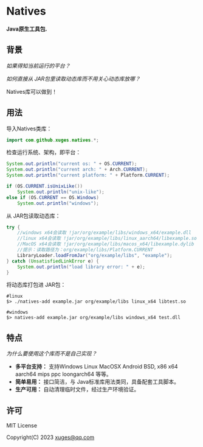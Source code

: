 # Natives

**Java原生工具包.**



## 背景

*如果得知当前运行的平台？*

*如何直接从 JAR包里读取动态库而不用关心动态库放哪？*

Natives库可以做到！



## 用法

导入Natives类库：

```java
import com.github.xuges.natives.*;
```



检查运行系统、架构，即平台：

```java
System.out.println("current os: " + OS.CURRENT);
System.out.println("current arch: " + Arch.CURRENT);
System.out.println("current platform: " + Platform.CURRENT);

if (OS.CURRENT.isUnixLike())
    System.out.println("unix-like");
else if (OS.CURRENT == OS.Windows)
    System.out.println("windows");
```



从 JAR包读取动态库：

```java
try {
    //windows x64会读取 !jar/org/example/libs/windows_x64/example.dll
    //linux x64会读取 !jar/org/example/libs/linux_aarch64/libexample.so
    //MacOS x64会读取 !jar/org/example/libs/macos_x64/libexample.dylib
    //提示：读取路径为：org/example/libs/Platform.CURRENT
	LibraryLoader.loadFromJar("org/example/libs", "example");
} catch (UnsatisfiedLinkError e) {
	System.out.println("load library error: " + e);
}
```



将动态库打包进 JAR包：

```shell
#linux
$> ./natives-add example.jar org/example/libs linux_x64 libtest.so

#windows
$> natives-add example.jar org/example/libs windows_x64 test.dll
```



## 特点

*为什么要使用这个库而不是自己实现？*

- **多平台支持：** 支持Windows Linux MacOSX Android BSD,  x86 x64 aarch64 mips ppc loongarch64 等等。
- **简单易用：** 接口简洁，与 Java标准库用法类同，具备配套工具脚本。
- **生产可用：** 自动清理临时文件，经过生产环境验证。



## 许可

MIT License

Copyright(C) 2023 xuges@qq.com